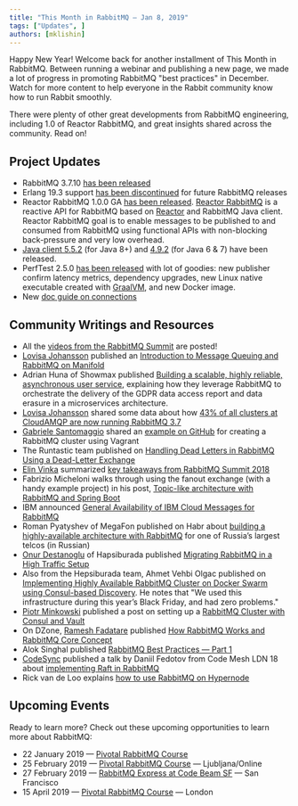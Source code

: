 ```yaml
---
title: "This Month in RabbitMQ — Jan 8, 2019"
tags: ["Updates", ]
authors: [mklishin]
---
```


Happy New Year! Welcome back for another installment of This Month in RabbitMQ. Between running a webinar and publishing a new page,
we made a lot of progress in promoting RabbitMQ "best practices" in December. Watch for more content to help everyone in
the Rabbit community know how to run Rabbit smoothly.

There were plenty of other great developments from RabbitMQ engineering, including 1.0 of Reactor RabbitMQ,
and great insights shared across the community. Read on!

<!-- truncate -->

## Project Updates

* RabbitMQ 3.7.10 [has been released](https://github.com/rabbitmq/rabbitmq-server/releases/tag/v3.7.10)
* Erlang 19.3 support [has been discontinued](https://groups.google.com/forum/#!msg/rabbitmq-users/G4UJ9zbIYHs/qCeyjkjyCQAJ) for future RabbitMQ releases
* Reactor RabbitMQ 1.0.0 GA [has been released](https://groups.google.com/forum/#!msg/rabbitmq-users/FJ4UgMrr3-Q/xQDEGxlrCAAJ). [Reactor RabbitMQ](https://github.com/reactor/reactor-rabbitmq) is a reactive API for RabbitMQ based on [Reactor](http://projectreactor.io) and RabbitMQ Java client. Reactor RabbitMQ goal is to enable messages to be published to and consumed from RabbitMQ using functional APIs with non-blocking back-pressure and very low overhead.
* [Java client 5.5.2](https://groups.google.com/d/msg/rabbitmq-users/Wk1T3iZBJR4/Y4lLTGXVDgAJ) (for Java 8+) and [4.9.2](https://groups.google.com/d/msg/rabbitmq-users/8Gef5g-KNRU/o8mQEl7VDgAJ) (for Java 6 &amp; 7) have been released.
* PerfTest 2.5.0 [has been released](https://groups.google.com/d/msg/rabbitmq-users/9AycV2eEC0s/UvE2StsrDwAJ) with lot of goodies: new publisher confirm latency metrics, dependency upgrades, new Linux native executable created with [GraalVM](https://www.graalvm.org/), and new Docker image.
* New [doc guide on connections](/client-libraries/connections)

## Community Writings and Resources

* All the [videos from the RabbitMQ Summit](https://www.youtube.com/channel/UCp20sSF_JZv5aqpxICo-ZpQ/videos) are posted!
* [Lovisa Johansson](https://twitter.com/lillajja) published an [Introduction to Message Queuing and RabbitMQ on Manifold](https://blog.manifold.co/introduction-to-message-queuing-and-rabbitmq-6cb8e6e9b2)
* Adrian Huna of Showmax published [Building a scalable, highly reliable, asynchronous user service](https://tech.showmax.com/2018/12/building-scalable-highly-reliable-asynchronous-user-service/), explaining how they leverage RabbitMQ to orchestrate the delivery of the GDPR data access report and data erasure in a microservices architecture.
* [Lovisa Johansson](https://twitter.com/lillajja) shared some data about how [43% of all clusters at CloudAMQP are now running RabbitMQ 3.7](https://www.cloudamqp.com/blog/2018-12-03-rabbitmq-version-distribution-on-cloudamqp.html)
* [Gabriele Santomaggio](https://twitter.com/GSantomaggio) shared an [example on GitHub](https://github.com/Gsantomaggio/rabbitmqexample/tree/master/vagrant_cluster) for creating a RabbitMQ cluster using Vagrant
* The Runtastic team published on [Handling Dead Letters in RabbitMQ Using a Dead-Letter Exchange](https://www.runtastic.com/blog/en/message-bus-dead-letter-exchange/)
* [Elin Vinka](https://twitter.com/linneajohanna) summarized [key takeaways from RabbitMQ Summit 2018](https://www.cloudamqp.com/blog/2018-12-14-rabbitmqsummit-2018-recap.html)
* Fabrizio Micheloni walks through using the fanout exchange (with a handy example project) in his post, [Topic-like architecture with RabbitMQ and Spring Boot](https://medium.com/@fabrizio.micheloni1994/topic-like-architecture-with-rabbitmq-and-spring-boot-c5f73b27f098)
* IBM announced [General Availability of IBM Cloud Messages for RabbitMQ](https://www.ibm.com/blogs/bluemix/2018/12/ibm-cloud-databases-for-etcd-elasticsearch-and-messages-for-rabbitmq-are-now-generally-available/)
* Roman Pyatyshev of MegaFon published on Habr about [building a highly-available architecture with RabbitMQ](https://habr.com/post/434016/) for one of Russia’s largest telcos (in Russian)
* [Onur Destanoglu](https://twitter.com/Feralan_Paladin) of Hapsiburada published [Migrating RabbitMQ in a High Traffic Setup](https://medium.com/hepsiburadatech/migrating-rabbitmq-in-a-high-traffic-setup-39d73fcc8b04)
* Also from the Hepsiburada team, Ahmet Vehbi Olgac published on [Implementing Highly Available RabbitMQ Cluster on Docker Swarm using Consul-based Discovery](https://medium.com/hepsiburadatech/implementing-highly-available-rabbitmq-cluster-on-docker-swarm-using-consul-based-discovery-45c4e7919634). He notes that "We used this infrastructure during this year’s Black Friday, and had zero problems."
* [Piotr Minkowski](https://twitter.com/piotr_minkowski) published a post on setting up a [RabbitMQ Cluster with Consul and Vault](https://piotrminkowski.wordpress.com/2018/12/27/rabbitmq-cluster-with-consul-and-vault/)
* On DZone, [Ramesh Fadatare](https://twitter.com/FadatareRamesh) published [How RabbitMQ Works and RabbitMQ Core Concept](https://dzone.com/articles/how-rabbitmq-works-and-rabbitmq-core-concepts-1) 
* Alok Singhal published [RabbitMQ Best Practices — Part 1](https://medium.com/@aloksinghal/rabbitmq-best-practices-part-1-6f66522e4fe)
* [CodeSync](https://twitter.com/CodeMeshIO) published a talk by Daniil Fedotov from Code Mesh LDN 18 about [implementing Raft in RabbitMQ](https://youtu.be/1ntKuapkqq4)
* Rick van de Loo explains [how to use RabbitMQ on Hypernode](https://support.hypernode.com/changelog/platform/release-6052-rabbitmq-on-hypernode/)

## Upcoming Events

Ready to learn more? Check out these upcoming opportunities to learn more about RabbitMQ:

* 22 January 2019 — [Pivotal RabbitMQ Course](https://pivotal.io/training/courses/pivotal-rabbitmq-training)
* 25 February 2019 — [Pivotal RabbitMQ Course](https://www.flane.co.uk/course-schedule/pivotal-rmq) — Ljubljana/Online
* 27 February 2019 — [RabbitMQ Express at Code Beam SF](https://codesync.global/conferences/code-beam-sf-2019/#Training) — San Francisco
* 15 April 2019 — [Pivotal RabbitMQ Course](https://www.flane.co.uk/course-schedule/pivotal-rmq) — London
